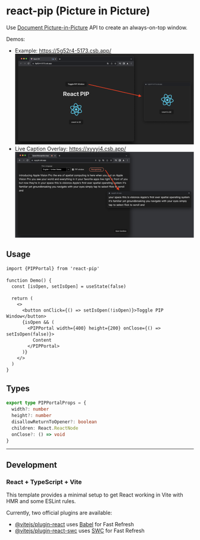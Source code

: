 # react-pip (Picture in Picture)

Use [Document Picture-in-Picture](https://developer.mozilla.org/en-US/docs/Web/API/DocumentPictureInPicture/requestWindow) API to create an always-on-top window.

Demos:

- Example: https://5g52r4-5173.csb.app/
  ![screenshot-1.png](./screenshot-1.png)
- Live Caption Overlay: https://xyyyj4.csb.app/
  ![screenshot-2.png](./screenshot-2.png)

## Usage

```tsx
import {PIPPortal} from 'react-pip'

function Demo() {
  const [isOpen, setIsOpen] = useState(false)

  return (
    <>
      <button onClick={() => setIsOpen(!isOpen)}>Toggle PIP Window</button>
      {isOpen && (
        <PIPPortal width={400} height={200} onClose={() => setIsOpen(false)}>
          Content
        </PIPPortal>
      )}
    </>
  )
}
```

## Types

```ts
export type PIPPortalProps = {
  width?: number
  height?: number
  disallowReturnToOpener?: boolean
  children: React.ReactNode
  onClose?: () => void
}
```

---

## Development

### React + TypeScript + Vite

This template provides a minimal setup to get React working in Vite with HMR and some ESLint rules.

Currently, two official plugins are available:

- [@vitejs/plugin-react](https://github.com/vitejs/vite-plugin-react/blob/main/packages/plugin-react/README.md) uses [Babel](https://babeljs.io/) for Fast Refresh
- [@vitejs/plugin-react-swc](https://github.com/vitejs/vite-plugin-react-swc) uses [SWC](https://swc.rs/) for Fast Refresh
